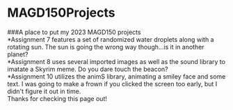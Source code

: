 # MAGD150Projects
###A place to put my 2023 MAGD150 projects  
*Assignment 7 features a set of randomized water droplets along with a rotating sun. The sun is going the wrong way though...is it in another planet?   
*Assignment 8 uses several imported images as well as the sound library to imatate a Skyrim meme. Do you dare touch the beacon?  
*Assignment 10 utilizes the animS library, animating a smiley face and some text. I was going to make a frown if you clicked the screen too early, but I didn't figure it out in time.  
Thanks for checking this page out!

